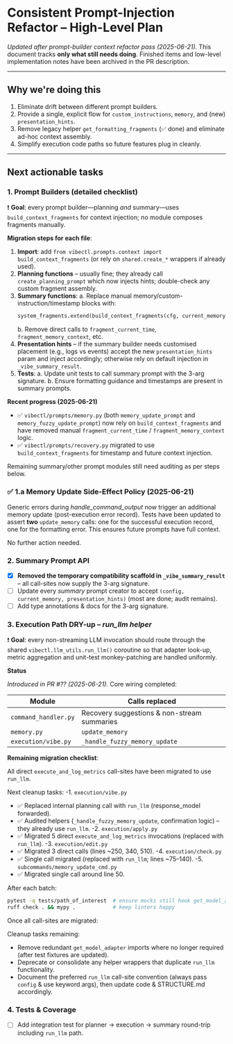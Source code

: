 # Consistent Prompt-Injection Refactor – High-Level Plan

_Updated after prompt-builder context refactor pass (2025-06-21)._
This document tracks **only what still needs doing**. Finished items and low-level implementation notes have been archived in the PR description.

---

## Why we're doing this
1. Eliminate drift between different prompt builders.
2. Provide a single, explicit flow for `custom_instructions`, `memory`, and (new) `presentation_hints`.
3. Remove legacy helper `get_formatting_fragments` (✅ done) and eliminate ad-hoc context assembly.
4. Simplify execution code paths so future features plug in cleanly.

---

## Next actionable tasks

### 1. Prompt Builders (detailed checklist)

❗ **Goal**: every prompt builder—planning _and_ summary—uses `build_context_fragments` for context injection; no module composes fragments manually.

**Migration steps for each file**:
1. **Import**: add `from vibectl.prompts.context import build_context_fragments` (or rely on `shared.create_*` wrappers if already used).
2. **Planning functions** – usually fine; they already call `create_planning_prompt` which now injects hints; double-check any custom fragment assembly.
3. **Summary functions**:
   a. Replace manual memory/custom-instruction/timestamp blocks with:
   ```python
   system_fragments.extend(build_context_fragments(cfg, current_memory=current_memory))
   ```
   b. Remove direct calls to `fragment_current_time`, `fragment_memory_context`, etc.
4. **Presentation hints** – if the summary builder needs customised placement (e.g., logs vs events) accept the new `presentation_hints` param and inject accordingly; otherwise rely on default injection in `_vibe_summary_result`.
5. **Tests**:
   a. Update unit tests to call summary prompt with the 3-arg signature.
   b. Ensure formatting guidance and timestamps are present in summary prompts.

**Recent progress (2025-06-21)**

- ✅ `vibectl/prompts/memory.py` (both `memory_update_prompt` and `memory_fuzzy_update_prompt`) now rely on `build_context_fragments` and have removed manual `fragment_current_time` / `fragment_memory_context` logic.
- ✅ `vibectl/prompts/recovery.py` migrated to use `build_context_fragments` for timestamp and future context injection.

Remaining summary/other prompt modules still need auditing as per steps below.

### ✅ 1.a Memory Update Side-Effect Policy (2025-06-21)

Generic errors during *handle_command_output* now trigger an additional memory update (post-execution error record).  Tests have been updated to assert **two** `update_memory` calls: one for the successful execution record, one for the formatting error.  This ensures future prompts have full context.

No further action needed.

### 2. Summary Prompt API
- [x] **Removed the temporary compatibility scaffold in `_vibe_summary_result`** – all call-sites now supply the 3-arg signature.
- [ ] Update every *summary* prompt creator to accept `(config, current_memory, presentation_hints)` (most are done; audit remains).
- [ ] Add type annotations & docs for the 3-arg signature.

### 3. Execution Path DRY-up – *run_llm helper*

❗ **Goal**: every non-streaming LLM invocation should route through the shared
`vibectl.llm_utils.run_llm()` coroutine so that adapter look-up, metric
aggregation and unit-test monkey-patching are handled uniformly.

**Status**

*Introduced in PR #?? (2025-06-21).*  Core wiring completed:

| Module | Calls replaced |
| ------- | -------------- |
| `command_handler.py` | Recovery suggestions & non-stream summaries |
| `memory.py` | `update_memory` |
| `execution/vibe.py` | `_handle_fuzzy_memory_update` |

**Remaining migration checklist**:

All direct `execute_and_log_metrics` call-sites have been migrated to use
`run_llm`.

Next cleanup tasks:
-1. `execution/vibe.py`
   - ✅ Replaced internal planning call with `run_llm` (response_model forwarded).
   - ✅ Audited helpers (`_handle_fuzzy_memory_update`, confirmation logic) – they already use `run_llm`.
-2. `execution/apply.py`
   - ✅ Migrated 5 direct `execute_and_log_metrics` invocations (replaced with `run_llm`).
-3. `execution/edit.py`
   - ✅ Migrated 3 direct calls (lines ~250, 340, 510).
-4. `execution/check.py`
   - ✅ Single call migrated (replaced with `run_llm`; lines ~75–140).
-5. `subcommands/memory_update_cmd.py`
   - ✅ Migrated single call around line 50.

After each batch:

```bash
pytest -q tests/path_of_interest  # ensure mocks still hook get_model_adapter
ruff check . && mypy .            # keep linters happy
```

Once all call-sites are migrated:

Cleanup tasks remaining:

* Remove redundant `get_model_adapter` imports where no longer required (after test fixtures are updated).
* Deprecate or consolidate any helper wrappers that duplicate `run_llm` functionality.
* Document the preferred `run_llm` call-site convention (always pass `config` & use keyword args), then update code & STRUCTURE.md accordingly.

### 4. Tests & Coverage
- [ ] Add integration test for planner → execution → summary round-trip including
      `run_llm` path.
